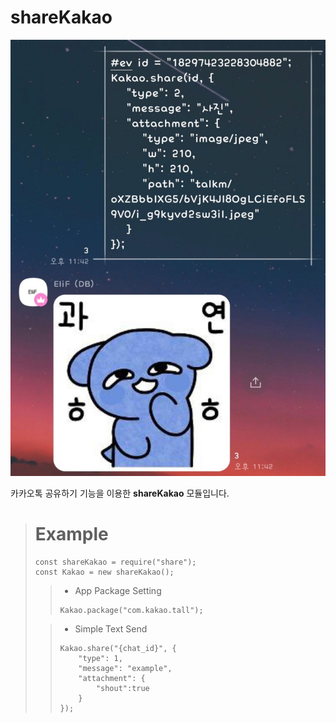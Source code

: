 # shareKakao

![Alt text](0BBF7F9C-07AF-4092-87B7-AA727E2347FB.jpeg)

카카오톡 공유하기 기능을 이용한 **shareKakao** 모듈입니다.


> # Example
> ```
> const shareKakao = require("share");
> const Kakao = new shareKakao();
> ```
> > * App Package Setting
> > ```
> > Kakao.package("com.kakao.tall");
> > ```
>
> > * Simple Text Send
> > ```
> > Kakao.share("{chat_id}", {
> >     "type": 1,
> >     "message": "example",
> >     "attachment": {
> >         "shout":true
> >     }
> > });
> > ```
